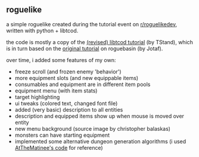 ## roguelike

a simple roguelike created during the tutorial event on [r/roguelikedev](https://www.reddit.com/r/roguelikedev/wiki/python_tutorial_series), written with python + libtcod.

the code is mostly a copy of the [(revised) libtcod tutorial](rogueliketutorials.com) (by TStand), which is in turn based on the [original tutorial](http://www.roguebasin.com/index.php?title=Complete_Roguelike_Tutorial,_using_python%2Blibtcod) on roguebasin (by Jotaf).

over time, i added some features of my own:
+ freeze scroll (and frozen enemy 'behavior')
+ more equipment slots (and new equippable items)
+ consumables and equipment are in different item pools
+ equipment menu (with item stats)
+ target highlighting
+ ui tweaks (colored text, changed font file)
+ added (very basic) description to all entities
+ description and equipped items show up when mouse is moved over entity
+ new menu background (source image by christopher balaskas)
+ monsters can have starting equipment
+ implemented some alternative dungeon generation algorithms (i used [AtTheMatinee's code](https://github.com/AtTheMatinee/dungeon-generation) for reference)
